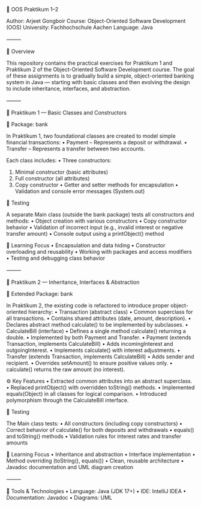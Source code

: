 🧩 OOS Praktikum 1–2

Author: Arjeet Gongboir
Course: Object-Oriented Software Development (OOS)
University: Fachhochschule Aachen
Language: Java

⸻

📘 Overview

This repository contains the practical exercises for Praktikum 1 and Praktikum 2 of the Object-Oriented Software Development course.
The goal of these assignments is to gradually build a simple, object-oriented banking system in Java — starting with basic classes and then evolving the design to include inheritance, interfaces, and abstraction.

⸻

🧱 Praktikum 1 — Basic Classes and Constructors

📂 Package: bank

In Praktikum 1, two foundational classes are created to model simple financial transactions:
•	Payment – Represents a deposit or withdrawal.
•	Transfer – Represents a transfer between two accounts.

Each class includes:
•	Three constructors:
1.	Minimal constructor (basic attributes)
2.	Full constructor (all attributes)
3.	Copy constructor
•	Getter and setter methods for encapsulation
•	Validation and console error messages (System.out)

🧪 Testing

A separate Main class (outside the bank package) tests all constructors and methods:
•	Object creation with various constructors
•	Copy constructor behavior
•	Validation of incorrect input (e.g., invalid interest or negative transfer amount)
•	Console output using a printObject() method

🎯 Learning Focus
•	Encapsulation and data hiding
•	Constructor overloading and reusability
•	Working with packages and access modifiers
•	Testing and debugging class behavior

⸻

🧩 Praktikum 2 — Inheritance, Interfaces & Abstraction

📂 Extended Package: bank

In Praktikum 2, the existing code is refactored to introduce proper object-oriented hierarchy:
•	Transaction (abstract class)
•	Common superclass for all transactions.
•	Contains shared attributes (date, amount, description).
•	Declares abstract method calculate() to be implemented by subclasses.
•	CalculateBill (interface)
•	Defines a single method calculate() returning a double.
•	Implemented by both Payment and Transfer.
•	Payment (extends Transaction, implements CalculateBill)
•	Adds incomingInterest and outgoingInterest.
•	Implements calculate() with interest adjustments.
•	Transfer (extends Transaction, implements CalculateBill)
•	Adds sender and recipient.
•	Overrides setAmount() to ensure positive values only.
•	calculate() returns the raw amount (no interest).

⚙️ Key Features
•	Extracted common attributes into an abstract superclass.
•	Replaced printObject() with overridden toString() methods.
•	Implemented equals(Object) in all classes for logical comparison.
•	Introduced polymorphism through the CalculateBill interface.

🧪 Testing

The Main class tests:
•	All constructors (including copy constructors)
•	Correct behavior of calculate() for both deposits and withdrawals
•	equals() and toString() methods
•	Validation rules for interest rates and transfer amounts

🎯 Learning Focus
•	Inheritance and abstraction
•	Interface implementation
•	Method overriding (toString(), equals())
•	Clean, reusable architecture
•	Javadoc documentation and UML diagram creation

⸻

🧰 Tools & Technologies
•	Language: Java (JDK 17+)
•	IDE: IntelliJ IDEA
•	Documentation: Javadoc
•	Diagrams: UML